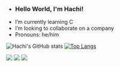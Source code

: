 - ###  Hello World, I'm Hachi!
-  I’m currently learning C
-  I’m looking to collaborate on a company
-  Pronouns: he/him

![Hachi's GitHub stats](https://github-readme-stats.vercel.app/api?username=hachlil&show_icons=true&theme=dracula&bgcolor=transparent)
[![Top Langs](https://github-readme-stats.vercel.app/api/top-langs/?username=hachlil&theme=dracula)](https://github.com/hachlil/github-readme-stats)

<div> 
  <a href="https://instagram.com/yuri_ssan" target="_blank"><img src="https://img.shields.io/badge/-Instagram-%23E4405F?style=for-the-badge&logo=instagram&logoColor=white" target="_blank"></a>
 <a href="https://discord.gg/gQn5tVZAYu" target="_blank"><img src="https://img.shields.io/badge/Discord-7289DA?style=for-the-badge&logo=discord&logoColor=white" target="_blank"></a> 
  <a href = "mailto:yuridomingues.contato@gmail.com"><img src="https://img.shields.io/badge/-Gmail-%23333?style=for-the-badge&logo=gmail&logoColor=white" target="_blank"></a>  
</div>

